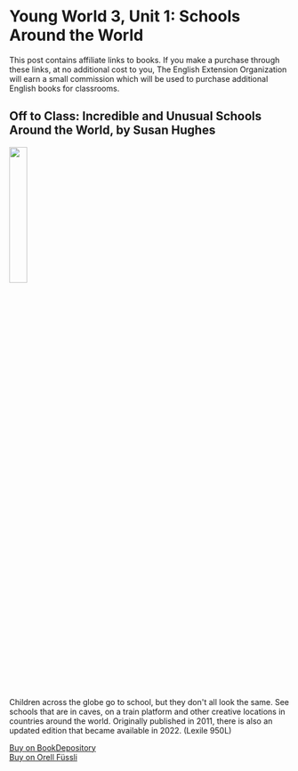 # Young World 3, Unit 1: Schools Around the World

This post contains affiliate links to books. If you make a purchase through these links, at no additional cost to you, The English Extension Organization will earn a small commission which will be used to purchase additional English books for classrooms.

## Off to Class: Incredible and Unusual Schools Around the World, by Susan Hughes

<img src="https://imgur.com/3sxCIqX.png" width="25%" />

Children across the globe go to school, but they don't all look the same.  See schools that are in caves, on a train platform and other creative locations in countries around the world.  Originally published in 2011, there is also an updated edition that became available in 2022. (Lexile 950L)

<a href="https://www.bookdepository.com/Off-to-Class/9781926818863" rel="nofollow"> Buy on BookDepository</a>  
<a href="https://www.orellfuessli.ch/shop/home/artikeldetails/A1063548862
" rel="nofollow">Buy on Orell Füssli</a>




<!--stackedit_data:
eyJoaXN0b3J5IjpbLTE5ODM2MTE1NzgsMTE0MjU1MDU0MywxND
A1MTc5NTJdfQ==
-->